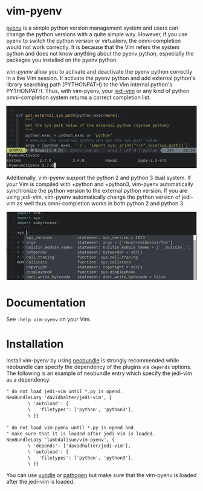 vim-pyenv
===============================================================================
[pyenv](https://github.com/yyuu/pyenv) is a simple python version management
system and users can change the python versions with a quite simple way.
However, if you use pyenv to switch the python version or virtualenv, the
omni-completion would not work correctly.
It is because that the Vim refers the system python and does not know anything
about the pyenv python, especially the packages you installed on the pyenv
python.

*vim-pyenv* allow you to activate and deactivate the pyenv python correctly
in a live Vim session.
It activate the pyenv python and add external python's library searching path
(PYTHONPATH) to the Vim internal python's PYTHONPATH.
Thus, with vim-pyenv, your [jedi-vim](https://github.com/davidhalter/jedi-vim)
or any kind of python omni-completion system returns a correct completion list.

![vim-pyenv allow you to select pyenv python within a live Vim session](./statics/_screenshot01.png)

Additionally, vim-pyenv support the python 2 and python 3 dual system.
If your Vim is compiled with +python and +python3, vim-pyenv automatically
synchronize the python version to the external python version.
If you are using jedi-vim, vim-pyenv automatically change the python version
of jedi-vim as well thus omni-completion works in both python 2 and python 3.

![jedi-vim omni completion works correctly](./statics/_screenshot02.png)


Documentation
===============================================================================
See `:help vim-pyenv` on your Vim.


Installation
===============================================================================
Install vim-pyenv by using [neobundle](https://github.com/Shougo/neobundle.vim)
is strongly recommended while neobundle can specify the dependency of the
plugins via `depends` options.
The following is an example of neobundle entry which specify the jedi-vim as a
dependency.

```vim
" do not load jedi-vim until *.py is opend.
NeoBundleLazy 'davidhalter/jedi-vim', {
        \ 'autoload': {
        \   'filetypes': ['python', 'python3'],
        \ }}

" do not load vim-pyenv until *.py is opend and
" make sure that it is loaded after jedi-vim is loaded.
NeoBundleLazy 'lambdalisue/vim-pyenv', {
        \ 'depends': ['davidhalter/jedi-vim'],
        \ 'autoload': {
        \   'filetypes': ['python', 'python3'],
        \ }}
```

You can use [vundle](https://github.com/gmarik/vundle) or 
[pathogen](http://www.vim.org/scripts/script.php?script_id=2332) but make sure
that the vim-pyenv is loaded after the jedi-vim is loaded.
